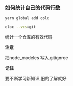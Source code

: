 ### 如何统计自己的代码行数

```bash
yarn global add colc

cloc --vcs=git


```

统计一个仓库的有效代码

**注意**

把node_modeles 写入.gitignroe









**记住**

要不断学习新知识,旧的了解就好